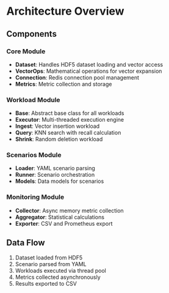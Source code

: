 # Architecture Overview

## Components

### Core Module
- **Dataset**: Handles HDF5 dataset loading and vector access
- **VectorOps**: Mathematical operations for vector expansion
- **Connection**: Redis connection pool management
- **Metrics**: Metric collection and storage

### Workload Module
- **Base**: Abstract base class for all workloads
- **Executor**: Multi-threaded execution engine
- **Ingest**: Vector insertion workload
- **Query**: KNN search with recall calculation
- **Shrink**: Random deletion workload

### Scenarios Module
- **Loader**: YAML scenario parsing
- **Runner**: Scenario orchestration
- **Models**: Data models for scenarios

### Monitoring Module
- **Collector**: Async memory metric collection
- **Aggregator**: Statistical calculations
- **Exporter**: CSV and Prometheus export

## Data Flow

1. Dataset loaded from HDF5
2. Scenario parsed from YAML
3. Workloads executed via thread pool
4. Metrics collected asynchronously
5. Results exported to CSV
